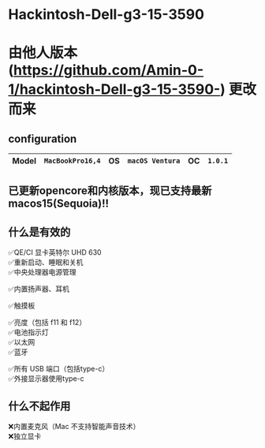 # Hackintosh-Dell-g3-15-3590<br>

# 由他人版本(https://github.com/Amin-0-1/hackintosh-Dell-g3-15-3590-) 更改而来
## configuration

Model | `MacBookPro16,4` | OS | `macOS Ventura` | OC | `1.0.1` 
---|---|---|---|---|---

## 已更新opencore和内核版本，现已支持最新macos15(Sequoia)!!


##  什么是有效的
✅QE/CI 显卡英特尔 UHD 630 <br>
✅重新启动、睡眠和关机 <br>
✅中央处理器电源管理 <br>

✅内置扬声器、耳机 <br>

✅触摸板 <br>

✅亮度（包括 f11 和 f12）<br>
✅电池指示灯 <br>
✅以太网 <br>
✅蓝牙 <br>

✅所有 USB 端口（包括type-c）<br>
✅外接显示器使用type-c <br>


##  什么不起作用 <br>
❌内置麦克风（Mac 不支持智能声音技术） <br>
❌独立显卡 <br>
